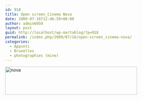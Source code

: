 ```yaml
---
id: 918
title: Open screen_Cinema Nova
date: 2009-07-16T12:46:59+00:00
author: admin6059
layout: post
guid: http://localhost/wp-martablog/?p=918
permalink: /index.php/2009/07/16/open-screen_cinema-nova/
categories:
  - Appunti
  - Bruxelles
  - photographies (mine)
---
```

[<img class="aligncenter wp-image-920 size-full" title="nova" src="http://blog.martasmaldone.eu/wp-content/uploads/2009/09/nova.jpeg" alt="nova" width="425" height="91" srcset="http://blog.martasmaldone.eu/wp-content/uploads/2009/09/nova.jpeg 425w, http://blog.martasmaldone.eu/wp-content/uploads/2009/09/nova-300x64.jpeg 300w" sizes="(max-width: 425px) 100vw, 425px" />](http://blog.martasmaldone.eu/wp-content/uploads/2009/09/nova.jpeg)